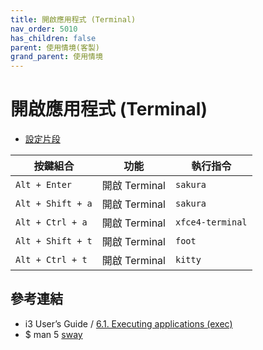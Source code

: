 ```yaml
---
title: 開啟應用程式 (Terminal)
nav_order: 5010
has_children: false
parent: 使用情境(客製)
grand_parent: 使用情境
---
```



# 開啟應用程式 (Terminal)

* [設定片段](https://github.com/samwhelp/note-about-ubuntu-sway/blob/gh-pages/_demo/adjustment-ubuntu-sway/full/ubuntu-sway/config/sway/section/common/keybind/sway-keybind-main/keybind.m/Application/Terminal.conf)


| 按鍵組合           | 功能         | 執行指令         |
| ----------------- | ------------- | ---------------- |
| `Alt + Enter`     | 開啟 Terminal | `sakura`         |
| `Alt + Shift + a` | 開啟 Terminal | `sakura`         |
| `Alt + Ctrl + a`  | 開啟 Terminal | `xfce4-terminal` |
| `Alt + Shift + t` | 開啟 Terminal | `foot`          |
| `Alt + Ctrl + t`  | 開啟 Terminal | `kitty`          |


## 參考連結

* i3 User’s Guide / [6.1. Executing applications (exec)](https://i3wm.org/docs/userguide.html#exec)
* $ man 5 [sway](https://manpages.ubuntu.com/manpages/jammy/en/man5/sway.5.html)
